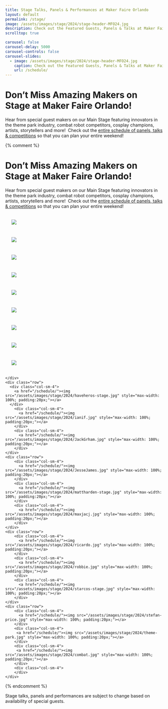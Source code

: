 ```yaml
---
title: Stage Talks, Panels & Performances at Maker Faire Orlando
layout: default
permalink: /stage/
image: /assets/images/stage/2024/stage-header-MFO24.jpg
description: Check out the Featured Guests, Panels & Talks at Maker Faire Orlando!
scrolltop: true

carousel: false
carousel-delay: 5000
carousel-controls: false
carousel-slides:
  - image: /assets/images/stage/2024/stage-header-MFO24.jpg
    caption: Check out the Featured Guests, Panels & Talks at Maker Faire Orlando!
    url: /schedule/
---
```


# Don’t Miss Amazing Makers on Stage at Maker Faire Orlando!

Hear from special guest makers on our Main Stage featuring innovators in the theme park industry, combat robot competitors, cosplay champions, artists, storytellers and more!  Check out the [entire schedule of panels, talks & competitions](/schedule/) so that you can plan your entire weekend!


{% comment %}
# Don’t Miss Amazing Makers on Stage at Maker Faire Orlando!

Hear from special guest makers on our Main Stage featuring innovators in the theme park industry, combat robot competitors, cosplay champions, artists, storytellers and more!  Check out the [entire schedule of panels, talks & competitions](/schedule/) so that you can plan your entire weekend!


<div class="container" style="width=100%">
    <div class="row">
        <div class="col-sm-4">
          <a href="/schedule/"><img src="/assets/images/stage/2024/dale.jpg" style="max-width: 100%; padding:20px;"></a>
        </div>
        <div class="col-sm-4">
          <a href="/schedule/"><img src="/assets/images/stage/2024/geoff.jpg" style="max-width: 100%; padding:20px;"></a>
        </div>
        <div class="col-sm-4">
          <a href="/schedule/"><img src="/assets/images/stage/2024/Eric.jpg" style="max-width: 100%; padding:20px;"></a>
        </div>
    </div>
    <div class="row">
        <div class="col-sm-4">
          <a href="/schedule/"><img src="/assets/images/stage/2024/AllisonChase-stage.jpg" style="max-width: 100%; padding:20px;"></a>
        </div>
        <div class="col-sm-4">
          <a href="/schedule/"><img src="/assets/images/stage/2024/anna.jpg" style="max-width: 100%; padding:20px;"></a>
        </div>
        <div class="col-sm-4">
          <a href="/schedule/"><img src="/assets/images/stage/2024/bobbywesley.jpg" style="max-width: 100%; padding:20px;"></a>
        </div>
    </div>
    <div class="row">
      <div class="col-sm-4">
        <a href="/schedule/"><img src="/assets/images/stage/2024/danielleziss.jpg" style="max-width: 100%; padding:20px;"></a>
      </div>
        <div class="col-sm-4">
          <a href="/schedule/"><img src="/assets/images/stage/2024/dunesea.jpg" style="max-width: 100%; padding:20px;"></a>
        </div>
        <div class="col-sm-4">
          <a href="/schedule/"><img src="/assets/images/stage/2024/HANOEE.jpg" style="max-width: 100%; padding:20px;"></a>
        </div>

    </div>
    <div class="row">
      <div class="col-sm-4">
        <a href="/schedule/"><img src="/assets/images/stage/2024/haveheros-stage.jpg" style="max-width: 100%; padding:20px;"></a>
      </div>
        <div class="col-sm-4">
          <a href="/schedule/"><img src="/assets/images/stage/2024/ianif.jpg" style="max-width: 100%; padding:20px;"></a>
        </div>
        <div class="col-sm-4">
          <a href="/schedule/"><img src="/assets/images/stage/2024/JackGrham.jpg" style="max-width: 100%; padding:20px;"></a>
        </div>
    </div>
    <div class="row">
        <div class="col-sm-4">
          <a href="/schedule/"><img src="/assets/images/stage/2024/JesseJames.jpg" style="max-width: 100%; padding:20px;"></a>
        </div>
        <div class="col-sm-4">
          <a href="/schedule/"><img src="/assets/images/stage/2024/mattharden-stage.jpg" style="max-width: 100%; padding:20px;"></a>
        </div>
        <div class="col-sm-4">
          <a href="/schedule/"><img src="/assets/images/stage/2024/maxjacj.jpg" style="max-width: 100%; padding:20px;"></a>
        </div>
    </div>
    <div class="row">
        <div class="col-sm-4">
          <a href="/schedule/"><img src="/assets/images/stage/2024/ricardo.jpg" style="max-width: 100%; padding:20px;"></a>
        </div>
        <div class="col-sm-4">
          <a href="/schedule/"><img src="/assets/images/stage/2024/robbie.jpg" style="max-width: 100%; padding:20px;"></a>
        </div>
        <div class="col-sm-4">
          <a href="/schedule/"><img src="/assets/images/stage/2024/starcos-stage.jpg" style="max-width: 100%; padding:20px;"></a>
        </div>
    </div>
    <div class="row">
        <div class="col-sm-4">
          <a href="/schedule/"><img src="/assets/images/stage/2024/stefan-price.jpg" style="max-width: 100%; padding:20px;"></a>
        </div>
        <div class="col-sm-4">
         <a href="/schedule/"><img src="/assets/images/stage/2024/theme-park.jpg" style="max-width: 100%; padding:20px;"></a>
        </div>
        <div class="col-sm-4">
         <a href="/schedule/"><img src="/assets/images/stage/2024/combat.jpg" style="max-width: 100%; padding:20px;"></a>
        </div>
        <div class="col-sm-4">
        </div>
    </div>
</div>
{% endcomment %}


Stage talks, panels and performances are subject to change based on availability of special guests.


